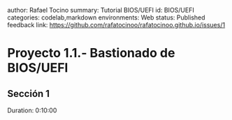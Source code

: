 author: Rafael Tocino
summary: Tutorial BIOS/UEFI
id: BIOS/UEFI
categories: codelab,markdown
environments: Web
status: Published
feedback link: https://github.com/rafatocinoo/rafatocinoo.github.io/issues/1

# Proyecto 1.1.- Bastionado de BIOS/UEFI

## Sección 1

Duration: 0:10:00

